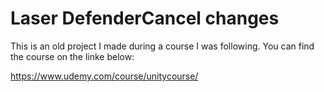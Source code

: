 # Laser DefenderCancel changes
 This is an old project I made during a course I was following.
 You can find the course on the linke below:
 
 https://www.udemy.com/course/unitycourse/
